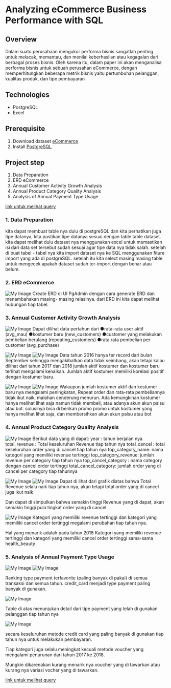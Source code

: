 # Analyzing eCommerce Business Performance with SQL

## Overview 
Dalam suatu perusahaan mengukur performa bisnis sangatlah penting untuk melacak, memantau, dan menilai keberhasilan atau kegagalan dari berbagai proses bisnis. Oleh karena itu, dalam paper ini akan menganalisa performa bisnis untuk sebuah perusahan eCommerce,  dengan memperhitungkan beberapa metrik bisnis yaitu pertumbuhan pelanggan, kualitas produk, dan tipe pembayaran

##  Technologies
- PostgreSQL
- Excel

## Prerequisite
1.  Download dataset  [eCommerce](https://drive.google.com/file/d/1_zbdzh6KkRerEZZrzfVfYC6Vwnev1gUu/view?usp=share_link)
2.  Install  [PostgreSQL](https://www.postgresql.org/download/)

## Project step
1. Data Preparation
2. ERD eCommerce
3. Annual Customer Activity Growth Analysis
4. Annual Product Category Quality Analysis
5. Analysis of Annual Payment Type Usage

[link untuk melihat query](https://docs.google.com/document/d/13jPrcrh7s3BAK7NAppJ3TsLr6mXgXNPR1pWo2Pxe_i4/edit?usp=sharing)

### 1. Data Preparation
kita dapat membuat table nya dulu di postgreSQL dan kita perhatikan juga tipe datanya, kita pastikan tipe datanya sesuai dengan table table dataset. kita dapat melihat dulu dataset nya menggunakan excel untuk memastikan isi dari data set tersebut sudah sesuai agar tipe data nya tidak salah.
setelah di buat tabel - tabel nya kita import dataset nya ke SQL menggunakan fiture import yang ada di postgreSQL. setelah itu kita select masing masing table untuk mengecek apakah dataset sudah ter-import dengan benar atau belum.

### 2. ERD eCommerce
![My Image](src/ERD.png)
Create ERD di UI PgAdmin  dengan  cara generate ERD dan menambahakan masing- masing relasinya. dari ERD ini kita dapat melihat hubungan tiap tabel.

###  3. Annual Customer Activity Growth Analysis
![My Image](src/Picture2.png)
Dapat  dilihat data pertahun  dari
●rata-rata user aktif (avg_mau)
●kostumer  baru (new_customers)
●customer yang melakukan  pembelian  berulang (repeating_customers)
●rata rata pembelian per customer (avg_purchase)

![My Image](src/Picture3.png) ![My Image](src/Picture4.png)
Data tahun 2016 hanya  ter record dari  bulan September sehingga  mengakibatkan data tidak  seimbang, akan  tetapi  kalau  dilihat  dari  tahun 2017 dan 2018 jumlah  aktif  kostumer dan kostumer  baru  terlihat  mengalami  kenaikan.
Jumlah  aktif  kostumer  memiliki  korelasi  positif  dengan  kostumer  baru.

![My Image](src/Picture5.png) ![My Image](src/Picture6.png)
Walaupun  jumlah  kostumer  aktif dan kostumer  baru  nya  mengalami  peningkatan, Repeat order dan rata-rata pembeliannya  tidak  ikut naik, malahan  cenderung  menurun. Ada kemungkinan  kostumer  hanya  melihat  lihat  saja  namun  tidak  membeli, atau  adanya  akun  akun  palsu  atau bot.
solusinya  bisa di berikan promo promo  untuk  kostumer yang hanya  melihat  lihat  saja, dan membersihkan  akun  akun  palsu  atau bot

### 4. Annual Product Category Quality Analysis
![My Image](src/Picture7.png)
Berikut data yang di dapat:
year : tahun  berjalan  nya
total_revenue : Total keseluruhan Revenue tiap  tahun  nya
total_cancel : total keseluruhan order yang di cancel tiap  tahun  nya
top_category_name: nama  kategori yang memiliki revenue tertinggi
top_category_revenue: jumlah revenue per category tiap  tahun  nya
top_cancel_category : nama category dengan cancel order tertinggi
total_cancel_category: jumlah order yang di cancel per category tiap  tahunnya

![My Image](src/Picture8.png) ![My Image](src/Picture9.png)
Dapat di lihat  dari  grafik  diatas  bahwa Total Revenue selalu naik tiap  tahun  nya, akan  tetapi total order yang di cancel juga ikut naik.

Dan dapat di simpulkan  bahwa  semakin  tinggi Revenue yang di dapat, akan  semakin  tinggi pula tingkat order yang di cancel.

![My Image](src/Picture10.png)
Kategori yang memiliki revenue tertinggi dan kategori yang memiliki cancel order tertinggi  megalami  perubahan  tiap  tahun  nya.

Hal yang menarik  adalah pada tahun 2018 Kategori yang memiliki revenue tertinggi dan kategori yang memiliki cancel order tertinggi  sama-sama  health_beauty

### 5. Analysis of Annual Payment Type Usage
![My Image](src/Picture11.png)  ![My Image](src/Picture12.png)

Ranking type payment terfavorite (paling banyak di pakai) di semua  transaksi dan semua  tahun.
credit_card  menjadi type payment paling banyak di gunakan.

![My Image](src/Picture13.png)

Table di atas  menunjukan detail dari  tipe payment yang telah di gunakan  pelanggan  tiap  tahun  nya


![My Image](src/Picture14.png)

secara  keseluruhan  metode credit card yang paling banyak di gunakan  tiap  tahun  nya  untuk  melakukan  pembayaran.

Tiap  kategori juga selalu  meningkat  kecuali  metode voucher yang mengalami  penurunan  dari  tahun 2017 ke 2018.

Mungkin  dikarenakan  kurang  menarik  nya voucher yang di tawarkan  atau  kurang  nya  variasi  vocher yang di tawarkan.

[link untuk melihat query](https://docs.google.com/document/d/13jPrcrh7s3BAK7NAppJ3TsLr6mXgXNPR1pWo2Pxe_i4/edit?usp=sharing)

